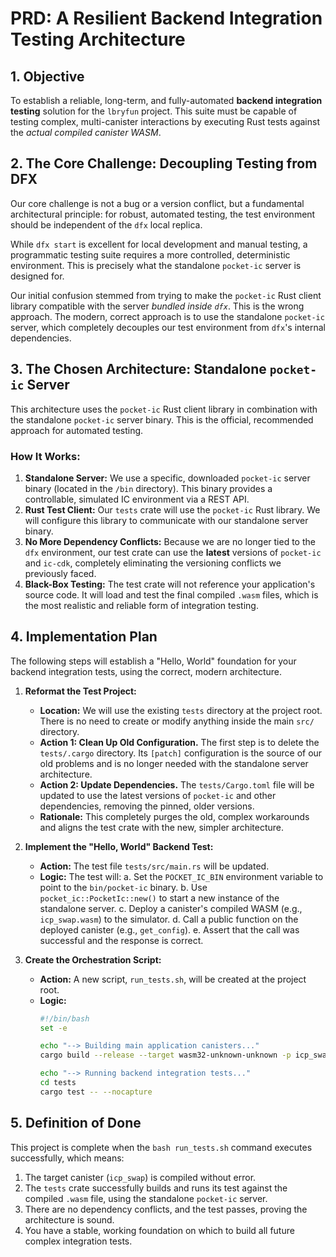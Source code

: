 # PRD: A Resilient Backend Integration Testing Architecture

## 1. Objective

To establish a reliable, long-term, and fully-automated **backend integration testing** solution for the `lbryfun` project. This suite must be capable of testing complex, multi-canister interactions by executing Rust tests against the *actual compiled canister WASM*.

## 2. The Core Challenge: Decoupling Testing from DFX

Our core challenge is not a bug or a version conflict, but a fundamental architectural principle: for robust, automated testing, the test environment should be independent of the `dfx` local replica.

While `dfx start` is excellent for local development and manual testing, a programmatic testing suite requires a more controlled, deterministic environment. This is precisely what the standalone `pocket-ic` server is designed for.

Our initial confusion stemmed from trying to make the `pocket-ic` Rust client library compatible with the server *bundled inside `dfx`*. This is the wrong approach. The modern, correct approach is to use the standalone `pocket-ic` server, which completely decouples our test environment from `dfx`'s internal dependencies.

## 3. The Chosen Architecture: Standalone `pocket-ic` Server

This architecture uses the `pocket-ic` Rust client library in combination with the standalone `pocket-ic` server binary. This is the official, recommended approach for automated testing.

### How It Works:

1.  **Standalone Server:** We use a specific, downloaded `pocket-ic` server binary (located in the `/bin` directory). This binary provides a controllable, simulated IC environment via a REST API.
2.  **Rust Test Client:** Our `tests` crate will use the `pocket-ic` Rust library. We will configure this library to communicate with our standalone server binary.
3.  **No More Dependency Conflicts:** Because we are no longer tied to the `dfx` environment, our test crate can use the **latest** versions of `pocket-ic` and `ic-cdk`, completely eliminating the versioning conflicts we previously faced.
4.  **Black-Box Testing:** The test crate will not reference your application's source code. It will load and test the final compiled `.wasm` files, which is the most realistic and reliable form of integration testing.

## 4. Implementation Plan

The following steps will establish a "Hello, World" foundation for your backend integration tests, using the correct, modern architecture.

1.  **Reformat the Test Project:**
    *   **Location:** We will use the existing `tests` directory at the project root. There is no need to create or modify anything inside the main `src/` directory.
    *   **Action 1: Clean Up Old Configuration.** The first step is to delete the `tests/.cargo` directory. Its `[patch]` configuration is the source of our old problems and is no longer needed with the standalone server architecture.
    *   **Action 2: Update Dependencies.** The `tests/Cargo.toml` file will be updated to use the latest versions of `pocket-ic` and other dependencies, removing the pinned, older versions.
    *   **Rationale:** This completely purges the old, complex workarounds and aligns the test crate with the new, simpler architecture.

2.  **Implement the "Hello, World" Backend Test:**
    *   **Action:** The test file `tests/src/main.rs` will be updated.
    *   **Logic:** The test will:
        a. Set the `POCKET_IC_BIN` environment variable to point to the `bin/pocket-ic` binary.
        b. Use `pocket_ic::PocketIc::new()` to start a new instance of the standalone server.
        c. Deploy a canister's compiled WASM (e.g., `icp_swap.wasm`) to the simulator.
        d. Call a public function on the deployed canister (e.g., `get_config`).
        e. Assert that the call was successful and the response is correct.

3.  **Create the Orchestration Script:**
    *   **Action:** A new script, `run_tests.sh`, will be created at the project root.
    *   **Logic:**
        ```bash
        #!/bin/bash
        set -e

        echo "--> Building main application canisters..."
        cargo build --release --target wasm32-unknown-unknown -p icp_swap

        echo "--> Running backend integration tests..."
        cd tests
        cargo test -- --nocapture
        ```

## 5. Definition of Done

This project is complete when the `bash run_tests.sh` command executes successfully, which means:
1.  The target canister (`icp_swap`) is compiled without error.
2.  The `tests` crate successfully builds and runs its test against the compiled `.wasm` file, using the standalone `pocket-ic` server.
3.  There are no dependency conflicts, and the test passes, proving the architecture is sound.
4.  You have a stable, working foundation on which to build all future complex integration tests.